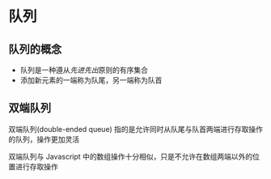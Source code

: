# 队列

## 队列的概念

- 队列是一种遵从*先进先出*原则的有序集合
- 添加新元素的一端称为队尾，另一端称为队首


## 双端队列

双端队列(double-ended queue) 指的是允许同时从队尾与队首两端进行存取操作的队列，操作更加灵活

双端队列与 Javascript 中的数组操作十分相似，只是不允许在数组两端以外的位置进行存取操作